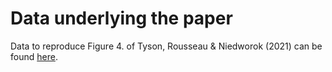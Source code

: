 # Data underlying the paper

Data to reproduce Figure 4. of Tyson, Rousseau & Niedworok \(2021\) can be found [here](https://gin.g-node.org/cellfinder/manuscript_data).

